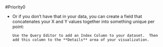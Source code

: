 #Priority0

* Or if you don’t have that in your data, you can create a field that concatenates your X and Y values together into something unique per point:
    
      Use the Query Editor to add an Index Column to your dataset.  Then add this column to the **Details** area of your visualization.

